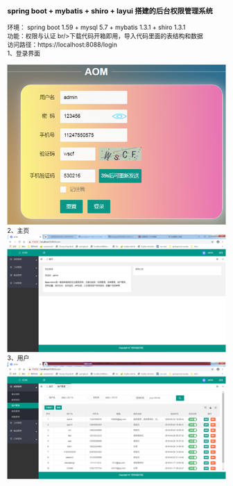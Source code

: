 ### spring boot + mybatis + shiro + layui 搭建的后台权限管理系统
环境：
spring boot 1.59 + mysql 5.7 + mybatis 1.3.1 + shiro 1.3.1
<br/>功能：权限与认证
br/>下载代码开箱即用，导入代码里面的表结构和数据
<br/> 访问路径：https://localhost:8088/login
<br/>1、登录界面<br/>
<br/>![Image text](https://raw.githubusercontent.com/hhchcl/manage/master/src/main/resources/static/screenShots/login.png)
<br/>2、主页
![Image text](https://raw.githubusercontent.com/hhchcl/manage/master/src/main/resources/static/screenShots/home.png)
<br/>3、用户
![Image text](https://github.com/hhchcl/manage/blob/master/src/main/resources/static/screenShots/user.png)
